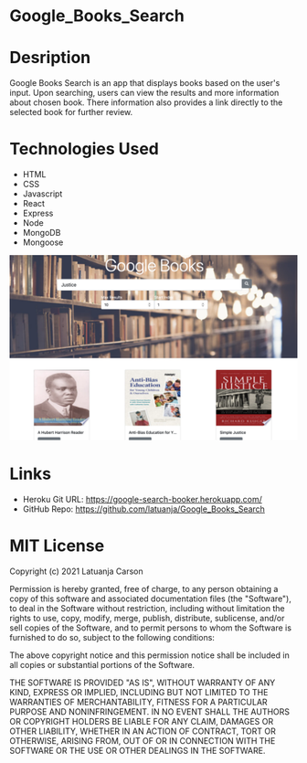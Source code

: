# Google_Books_Search

# Desription
Google Books Search is an app that displays books based on the user's input.  Upon searching, users can view the results and more information about chosen book.  There information also provides a link directly to the selected book for further review.

# Technologies Used
* HTML
* CSS
* Javascript
* React
* Express
* Node
* MongoDB
* Mongoose

![img](google-books/assets/screenshot.png "Google Books Search Screenshot")

# Links
* Heroku Git URL: https://google-search-booker.herokuapp.com/
* GitHub Repo: https://github.com/latuanja/Google_Books_Search

# MIT License

Copyright (c) 2021 Latuanja Carson

Permission is hereby granted, free of charge, to any person obtaining a copy
of this software and associated documentation files (the "Software"), to deal
in the Software without restriction, including without limitation the rights
to use, copy, modify, merge, publish, distribute, sublicense, and/or sell
copies of the Software, and to permit persons to whom the Software is
furnished to do so, subject to the following conditions:

The above copyright notice and this permission notice shall be included in all
copies or substantial portions of the Software.

THE SOFTWARE IS PROVIDED "AS IS", WITHOUT WARRANTY OF ANY KIND, EXPRESS OR
IMPLIED, INCLUDING BUT NOT LIMITED TO THE WARRANTIES OF MERCHANTABILITY,
FITNESS FOR A PARTICULAR PURPOSE AND NONINFRINGEMENT. IN NO EVENT SHALL THE
AUTHORS OR COPYRIGHT HOLDERS BE LIABLE FOR ANY CLAIM, DAMAGES OR OTHER
LIABILITY, WHETHER IN AN ACTION OF CONTRACT, TORT OR OTHERWISE, ARISING FROM,
OUT OF OR IN CONNECTION WITH THE SOFTWARE OR THE USE OR OTHER DEALINGS IN THE
SOFTWARE.
